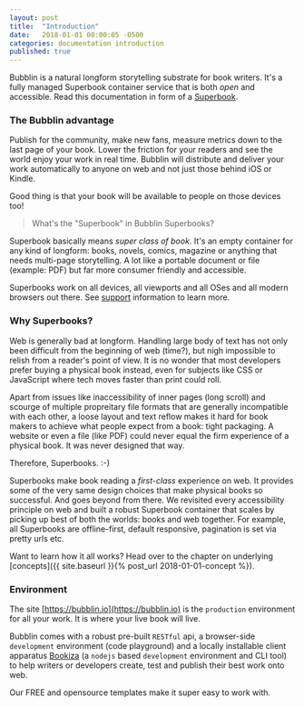 ```yaml
---
layout: post
title:  "Introduction"
date:   2018-01-01 00:00:05 -0500
categories: documentation introduction
published: true
---
```


Bubblin is a natural longform storytelling substrate for book writers. It's a fully managed Superbook container service that is both *open* and accessible. Read this documentation in form of a [Superbook](https://bubblin.io/book/official-handbook-by-marvin-danig/1).

### The Bubblin advantage
Publish for the community, make new fans, measure metrics down to the last page of your book. Lower the friction for your readers and see the world enjoy your work in real time. Bubblin will distribute and deliver your work automatically to anyone on web and not just those behind iOS or Kindle.

Good thing is that your book will be available to people on those devices too!


> What's the "Superbook" in Bubblin Superbooks?

Superbook basically means *super class of book*. It's an empty container for any kind of longform: books, novels, comics, magazine or anything that needs multi-page storytelling. A lot like a portable document or file (example: PDF) but far more consumer friendly and accessible.

Superbooks work on all devices, all viewports and all OSes and all modern browsers out there. See [support](https://bubblin.io/support) information to learn more.

### Why Superbooks?

Web is generally bad at longform. Handling large body of text has not only been difficult from the beginning of web (time?), but nigh impossible to relish from a reader's point of view. It is no wonder that most developers prefer buying a physical book instead, even for subjects like CSS or JavaScript where tech moves faster than print could roll.

Apart from issues like inaccessibility of inner pages (long scroll) and scourge of multiple propreitary file formats that are generally incompatible with each other, a loose layout and text reflow makes it hard for book makers to achieve what people expect from a book: tight packaging. A website or even a file (like PDF) could never equal the firm experience of a physical book. It was never designed that way.

Therefore, Superbooks. :-)

Superbooks make book reading a *first-class* experience on web. It provides some of the very same design choices that make physical books so successful. And goes beyond from there. We revisited every accessibility principle on web and built a robust Superbook container that scales by picking up best of both the worlds: books and web together. For example, all Superbooks are offline-first, default responsive, pagination is set via pretty urls etc.

Want to learn how it all works? Head over to the chapter on underlying [concepts]({{ site.baseurl }}{% post_url 2018-01-01-concept %}).

### Environment
The site [https://bubblin.io](https://bubblin.io) is the `production` environment for all your work. It is where your live book will live.

Bubblin comes with a robust pre-built `RESTful` api, a browser-side `development` environment (code playground) and a locally installable client apparatus [Bookiza](http://bookiza.io) (a `nodejs` based `development` environment and CLI tool) to help writers or developers create, test and publish their best work onto web.

Our FREE and opensource templates make it super easy to work with.
